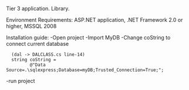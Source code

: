 Tier 3 application. Library.

Environment Requirements:
  ASP.NET application,
  .NET Framework 2.0 or higher, 
  MSSQL 2008

Installation guide:
  -Open project
  -Import MyDB 
  -Change coString to connect current database
    
      (dal -> DALCLASS.cs line-14)
      string coString =
             @"Data Source=.\sqlexpress;Database=myDB;Trusted_Connection=True;";
  
  -run project
